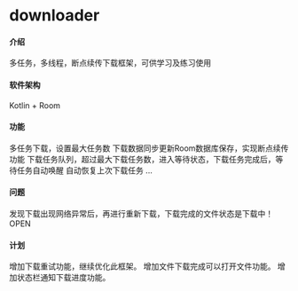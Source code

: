 # downloader

#### 介绍
多任务，多线程，断点续传下载框架，可供学习及练习使用

#### 软件架构
Kotlin + Room


#### 功能

多任务下载，设置最大任务数
下载数据同步更新Room数据库保存，实现断点续传功能
下载任务队列，超过最大下载任务数，进入等待状态，下载任务完成后，等待任务自动唤醒
自动恢复上次下载任务
...

#### 问题
发现下载出现网络异常后，再进行重新下载，下载完成的文件状态是下载中！OPEN

#### 计划
增加下载重试功能，继续优化此框架。
增加文件下载完成可以打开文件功能。
增加状态栏通知下载进度功能。


